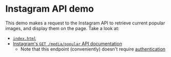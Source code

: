 # Instagram API demo

This demo makes a request to the Instagram API to retrieve current popular images, and display them on the page. Take a look at:

* [`index.html`](index.html)
* [Instagram's `GET /media/popular` API documentation](https://instagram.com/developer/endpoints/media/#get_media_popular)
    * Note that this endpoint (conveniently) doesn't require [authentication](https://instagram.com/developer/authentication/)
